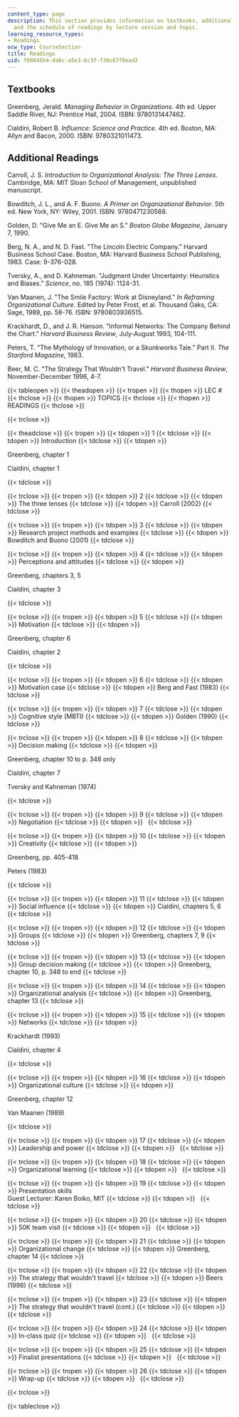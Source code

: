 ```yaml
---
content_type: page
description: This section provides information on textbooks, additional readings,
  and the schedule of readings by lecture session and topic.
learning_resource_types:
- Readings
ocw_type: CourseSection
title: Readings
uid: f00845b4-da6c-a5e3-6c3f-f30c67f0ead2
---
```


Textbooks
---------

Greenberg, Jerald. _Managing Behavior in Organizations_. 4th ed. Upper Saddle River, NJ: Prentice Hall, 2004. ISBN: 9780131447462.

Cialdini, Robert B. _Influence: Science and Practice_. 4th ed. Boston, MA: Allyn and Bacon, 2000. ISBN: 9780321011473.

Additional Readings
-------------------

Carroll, J. S. _Introduction to Organizational Analysis: The Three Lenses_. Cambridge, MA: MIT Sloan School of Management, unpublished manuscript.

Bowditch, J. L., and A. F. Buono. _A Primer on Organizational Behavior_. 5th ed. New York, NY: Wiley, 2001. ISBN: 9780471230588.

Golden, D. "Give Me an E. Give Me an S." _Boston Globe Magazine_, January 7, 1990.

Berg, N. A., and N. D. Fast. "The Lincoln Electric Company." Harvard Business School Case. Boston, MA: Harvard Business School Publishing, 1983. Case: 9-376-028.

Tversky, A., and D. Kahneman. "Judgment Under Uncertainty: Heuristics and Biases." _Science_, no. 185 (1974): 1124-31.

Van Maanen, J. "The Smile Factory: Work at Disneyland." _In Reframing Organizational Culture_. Edited by Peter Frost, et al. Thousand Oaks, CA: Sage, 1989, pp. 58-76. ISBN: 9780803936515.

Krackhardt, D., and J. R. Hanson. "Informal Networks: The Company Behind the Chart." _Harvard Business Review_, July-August 1993, 104-111.

Peters, T. "The Mythology of Innovation, or a Skunkworks Tale." Part II. _The Stanford Magazine_, 1983.

Beer, M. C. "The Strategy That Wouldn't Travel." _Harvard Business Review_, November-December 1996, 4-7.

{{< tableopen >}}
{{< theadopen >}}
{{< tropen >}}
{{< thopen >}}
LEC #
{{< thclose >}}
{{< thopen >}}
TOPICS
{{< thclose >}}
{{< thopen >}}
READINGS
{{< thclose >}}

{{< trclose >}}

{{< theadclose >}}
{{< tropen >}}
{{< tdopen >}}
1
{{< tdclose >}}
{{< tdopen >}}
Introduction
{{< tdclose >}}
{{< tdopen >}}


Greenberg, chapter 1

Cialdini, chapter 1


{{< tdclose >}}

{{< trclose >}}
{{< tropen >}}
{{< tdopen >}}
2
{{< tdclose >}}
{{< tdopen >}}
The three lenses
{{< tdclose >}}
{{< tdopen >}}
Carroll (2002)
{{< tdclose >}}

{{< trclose >}}
{{< tropen >}}
{{< tdopen >}}
3
{{< tdclose >}}
{{< tdopen >}}
Research project methods and examples
{{< tdclose >}}
{{< tdopen >}}
Bowditch and Buono (2001)
{{< tdclose >}}

{{< trclose >}}
{{< tropen >}}
{{< tdopen >}}
4
{{< tdclose >}}
{{< tdopen >}}
Perceptions and attitudes
{{< tdclose >}}
{{< tdopen >}}


Greenberg, chapters 3, 5

Cialdini, chapter 3


{{< tdclose >}}

{{< trclose >}}
{{< tropen >}}
{{< tdopen >}}
5
{{< tdclose >}}
{{< tdopen >}}
Motivation
{{< tdclose >}}
{{< tdopen >}}


Greenberg, chapter 6

Cialdini, chapter 2


{{< tdclose >}}

{{< trclose >}}
{{< tropen >}}
{{< tdopen >}}
6
{{< tdclose >}}
{{< tdopen >}}
Motivation case
{{< tdclose >}}
{{< tdopen >}}
Berg and Fast (1983)
{{< tdclose >}}

{{< trclose >}}
{{< tropen >}}
{{< tdopen >}}
7
{{< tdclose >}}
{{< tdopen >}}
Cognitive style (MBTI)
{{< tdclose >}}
{{< tdopen >}}
Golden (1990)
{{< tdclose >}}

{{< trclose >}}
{{< tropen >}}
{{< tdopen >}}
8
{{< tdclose >}}
{{< tdopen >}}
Decision making
{{< tdclose >}}
{{< tdopen >}}


Greenberg, chapter 10 to p. 348 only

Cialdini, chapter 7

Tversky and Kahneman (1974)


{{< tdclose >}}

{{< trclose >}}
{{< tropen >}}
{{< tdopen >}}
9
{{< tdclose >}}
{{< tdopen >}}
Negotiation
{{< tdclose >}}
{{< tdopen >}}
 
{{< tdclose >}}

{{< trclose >}}
{{< tropen >}}
{{< tdopen >}}
10
{{< tdclose >}}
{{< tdopen >}}
Creativity
{{< tdclose >}}
{{< tdopen >}}


Greenberg, pp. 405-418

Peters (1983)


{{< tdclose >}}

{{< trclose >}}
{{< tropen >}}
{{< tdopen >}}
11
{{< tdclose >}}
{{< tdopen >}}
Social influence
{{< tdclose >}}
{{< tdopen >}}
Cialdini, chapters 5, 6
{{< tdclose >}}

{{< trclose >}}
{{< tropen >}}
{{< tdopen >}}
12
{{< tdclose >}}
{{< tdopen >}}
Groups
{{< tdclose >}}
{{< tdopen >}}
Greenberg, chapters 7, 9
{{< tdclose >}}

{{< trclose >}}
{{< tropen >}}
{{< tdopen >}}
13
{{< tdclose >}}
{{< tdopen >}}
Group decision making
{{< tdclose >}}
{{< tdopen >}}
Greenberg, chapter 10, p. 348 to end
{{< tdclose >}}

{{< trclose >}}
{{< tropen >}}
{{< tdopen >}}
14
{{< tdclose >}}
{{< tdopen >}}
Organizational analysis
{{< tdclose >}}
{{< tdopen >}}
Greenberg, chapter 13
{{< tdclose >}}

{{< trclose >}}
{{< tropen >}}
{{< tdopen >}}
15
{{< tdclose >}}
{{< tdopen >}}
Networks
{{< tdclose >}}
{{< tdopen >}}


Krackhardt (1993)

Cialdini, chapter 4


{{< tdclose >}}

{{< trclose >}}
{{< tropen >}}
{{< tdopen >}}
16
{{< tdclose >}}
{{< tdopen >}}
Organizational culture
{{< tdclose >}}
{{< tdopen >}}


Greenberg, chapter 12

Van Maanen (1989)


{{< tdclose >}}

{{< trclose >}}
{{< tropen >}}
{{< tdopen >}}
17
{{< tdclose >}}
{{< tdopen >}}
Leadership and power
{{< tdclose >}}
{{< tdopen >}}
 
{{< tdclose >}}

{{< trclose >}}
{{< tropen >}}
{{< tdopen >}}
18
{{< tdclose >}}
{{< tdopen >}}
Organizational learning
{{< tdclose >}}
{{< tdopen >}}
 
{{< tdclose >}}

{{< trclose >}}
{{< tropen >}}
{{< tdopen >}}
19
{{< tdclose >}}
{{< tdopen >}}
Presentation skills  
Guest Lecturer: Karen Boiko, MIT
{{< tdclose >}}
{{< tdopen >}}
 
{{< tdclose >}}

{{< trclose >}}
{{< tropen >}}
{{< tdopen >}}
20
{{< tdclose >}}
{{< tdopen >}}
50K team visit
{{< tdclose >}}
{{< tdopen >}}
 
{{< tdclose >}}

{{< trclose >}}
{{< tropen >}}
{{< tdopen >}}
21
{{< tdclose >}}
{{< tdopen >}}
Organizational change
{{< tdclose >}}
{{< tdopen >}}
Greenberg, chapter 14
{{< tdclose >}}

{{< trclose >}}
{{< tropen >}}
{{< tdopen >}}
22
{{< tdclose >}}
{{< tdopen >}}
The strategy that wouldn't travel
{{< tdclose >}}
{{< tdopen >}}
Beers (1996)
{{< tdclose >}}

{{< trclose >}}
{{< tropen >}}
{{< tdopen >}}
23
{{< tdclose >}}
{{< tdopen >}}
The strategy that wouldn't travel (cont.)
{{< tdclose >}}
{{< tdopen >}}
 
{{< tdclose >}}

{{< trclose >}}
{{< tropen >}}
{{< tdopen >}}
24
{{< tdclose >}}
{{< tdopen >}}
In-class quiz
{{< tdclose >}}
{{< tdopen >}}
 
{{< tdclose >}}

{{< trclose >}}
{{< tropen >}}
{{< tdopen >}}
25
{{< tdclose >}}
{{< tdopen >}}
Finalist presentations
{{< tdclose >}}
{{< tdopen >}}
 
{{< tdclose >}}

{{< trclose >}}
{{< tropen >}}
{{< tdopen >}}
26
{{< tdclose >}}
{{< tdopen >}}
Wrap-up
{{< tdclose >}}
{{< tdopen >}}
 
{{< tdclose >}}

{{< trclose >}}

{{< tableclose >}}